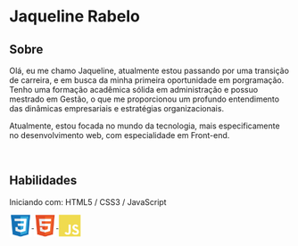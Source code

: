 <h1> Jaqueline Rabelo</h1>

<h2>Sobre</h2>

<p> Olá, eu me chamo Jaqueline, atualmente estou passando por uma  transição de carreira, e em busca da minha primeira 
  oportunidade em porgramação. Tenho uma formação acadêmica sólida em administração e possuo mestrado em Gestão, 
  o que me proporcionou um profundo entendimento das dinâmicas empresariais e estratégias organizacionais.</p>
  
  <p>Atualmente, estou focada no mundo da tecnologia, mais especificamente no desenvolvimento web, 
 com especialidade em Front-end.</p>

<a href="https://www.linkedin.com/in/jaquelinerabelo/"><img src="https://camo.githubusercontent.com/f17ba9730c27e5f1230325b94c8b68bbf3115d32650866f6e3d0ade68201beea/68747470733a2f2f696d672e736869656c64732e696f2f62616467652f4c696e6b6564496e2d2532333030373742352e7376673f6c6f676f3d6c696e6b6564696e266c6f676f436f6c6f723d7768697465" alt=""></a>

 
 <h2>Habilidades</h2>
 <p>Iniciando com: HTML5 / CSS3 / JavaScript</p>
<a target="_blank" rel="noopener noreferrer nofollow" href="https://raw.githubusercontent.com/devicons/devicon/master/icons/css3/css3-original.svg"><img align="center" alt="CSS" height="40" width="40" src="https://raw.githubusercontent.com/devicons/devicon/master/icons/css3/css3-original.svg" style="max-width: 100%;">
</a>
<a target="_blank" rel="noopener noreferrer nofollow" href="https://raw.githubusercontent.com/devicons/devicon/master/icons/html5/html5-original.svg"><img align="center" alt="HTML" height="40" width="40" src="https://raw.githubusercontent.com/devicons/devicon/master/icons/html5/html5-original.svg" style="max-width: 100%;">
</a>
<a target="_blank" rel="noopener noreferrer nofollow" href="https://raw.githubusercontent.com/devicons/devicon/master/icons/javascript/javascript-plain.svg"><img align="center" alt="Js" height="40" width="40" src="https://raw.githubusercontent.com/devicons/devicon/master/icons/javascript/javascript-plain.svg" style="max-width: 100%;"></a>
